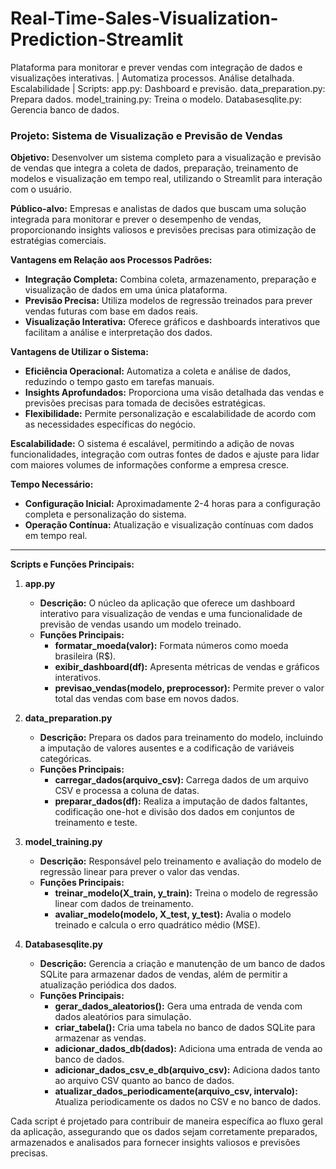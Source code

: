 # Real-Time-Sales-Visualization-Prediction-Streamlit
Plataforma para monitorar e prever vendas com integração de dados e visualizações interativas. | Automatiza processos.  Análise detalhada. Escalabilidade | Scripts:  app.py: Dashboard e previsão. data_preparation.py: Prepara dados. model_training.py: Treina o modelo. Databasesqlite.py: Gerencia banco de dados.

### Projeto: Sistema de Visualização e Previsão de Vendas

**Objetivo:**
Desenvolver um sistema completo para a visualização e previsão de vendas que integra a coleta de dados, preparação, treinamento de modelos e visualização em tempo real, utilizando o Streamlit para interação com o usuário.

**Público-alvo:**
Empresas e analistas de dados que buscam uma solução integrada para monitorar e prever o desempenho de vendas, proporcionando insights valiosos e previsões precisas para otimização de estratégias comerciais.

**Vantagens em Relação aos Processos Padrões:**
- **Integração Completa:** Combina coleta, armazenamento, preparação e visualização de dados em uma única plataforma.
- **Previsão Precisa:** Utiliza modelos de regressão treinados para prever vendas futuras com base em dados reais.
- **Visualização Interativa:** Oferece gráficos e dashboards interativos que facilitam a análise e interpretação dos dados.

**Vantagens de Utilizar o Sistema:**
- **Eficiência Operacional:** Automatiza a coleta e análise de dados, reduzindo o tempo gasto em tarefas manuais.
- **Insights Aprofundados:** Proporciona uma visão detalhada das vendas e previsões precisas para tomada de decisões estratégicas.
- **Flexibilidade:** Permite personalização e escalabilidade de acordo com as necessidades específicas do negócio.

**Escalabilidade:**
O sistema é escalável, permitindo a adição de novas funcionalidades, integração com outras fontes de dados e ajuste para lidar com maiores volumes de informações conforme a empresa cresce.

**Tempo Necessário:**
- **Configuração Inicial:** Aproximadamente 2-4 horas para a configuração completa e personalização do sistema.
- **Operação Contínua:** Atualização e visualização contínuas com dados em tempo real.

---

**Scripts e Funções Principais:**

1. **app.py**
   - **Descrição:** O núcleo da aplicação que oferece um dashboard interativo para visualização de vendas e uma funcionalidade de previsão de vendas usando um modelo treinado.
   - **Funções Principais:**
     - **formatar_moeda(valor):** Formata números como moeda brasileira (R$).
     - **exibir_dashboard(df):** Apresenta métricas de vendas e gráficos interativos.
     - **previsao_vendas(modelo, preprocessor):** Permite prever o valor total das vendas com base em novos dados.

2. **data_preparation.py**
   - **Descrição:** Prepara os dados para treinamento do modelo, incluindo a imputação de valores ausentes e a codificação de variáveis categóricas.
   - **Funções Principais:**
     - **carregar_dados(arquivo_csv):** Carrega dados de um arquivo CSV e processa a coluna de datas.
     - **preparar_dados(df):** Realiza a imputação de dados faltantes, codificação one-hot e divisão dos dados em conjuntos de treinamento e teste.

3. **model_training.py**
   - **Descrição:** Responsável pelo treinamento e avaliação do modelo de regressão linear para prever o valor das vendas.
   - **Funções Principais:**
     - **treinar_modelo(X_train, y_train):** Treina o modelo de regressão linear com dados de treinamento.
     - **avaliar_modelo(modelo, X_test, y_test):** Avalia o modelo treinado e calcula o erro quadrático médio (MSE).

4. **Databasesqlite.py**
   - **Descrição:** Gerencia a criação e manutenção de um banco de dados SQLite para armazenar dados de vendas, além de permitir a atualização periódica dos dados.
   - **Funções Principais:**
     - **gerar_dados_aleatorios():** Gera uma entrada de venda com dados aleatórios para simulação.
     - **criar_tabela():** Cria uma tabela no banco de dados SQLite para armazenar as vendas.
     - **adicionar_dados_db(dados):** Adiciona uma entrada de venda ao banco de dados.
     - **adicionar_dados_csv_e_db(arquivo_csv):** Adiciona dados tanto ao arquivo CSV quanto ao banco de dados.
     - **atualizar_dados_periodicamente(arquivo_csv, intervalo):** Atualiza periodicamente os dados no CSV e no banco de dados.

Cada script é projetado para contribuir de maneira específica ao fluxo geral da aplicação, assegurando que os dados sejam corretamente preparados, armazenados e analisados para fornecer insights valiosos e previsões precisas.
